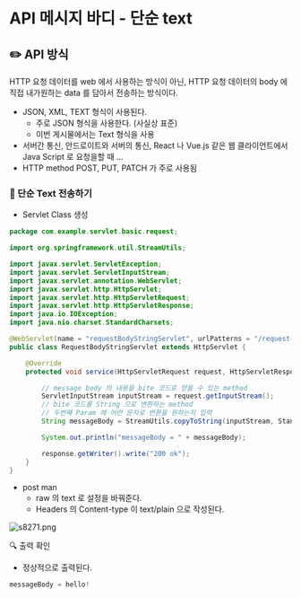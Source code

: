 # API 메시지 바디 - 단순 text

## ✏️ API 방식

HTTP 요청 데이터를 web 에서 사용하는 방식이 아닌,
HTTP 요청 데이터의 body 에 직접 내가원하는 data 를 담아서 전송하는 방식이다.

- JSON, XML, TEXT 형식이 사용된다.
    - 주로 JSON 형식을 사용한다. (사실상 표준)
    - 이번 게시물에서는 Text 형식을 사용
- 서버간 통신, 안드로이트와 서버의 통신, React 나 Vue.js 같은 웹 클라이언트에서 Java Script 로 요청을할 때 …
- HTTP method POST, PUT, PATCH 가 주로 사용됨

### 📍 단순 Text 전송하기

- Servlet Class 생성

```java
package com.example.servlet.basic.request;

import org.springframework.util.StreamUtils;

import javax.servlet.ServletException;
import javax.servlet.ServletInputStream;
import javax.servlet.annotation.WebServlet;
import javax.servlet.http.HttpServlet;
import javax.servlet.http.HttpServletRequest;
import javax.servlet.http.HttpServletResponse;
import java.io.IOException;
import java.nio.charset.StandardCharsets;

@WebServlet(name = "requestBodyStringServlet", urlPatterns = "/request-body-string")
public class RequestBodyStringServlet extends HttpServlet {

    @Override
    protected void service(HttpServletRequest request, HttpServletResponse response) throws ServletException, IOException {

        // message body 의 내용을 bite 코드로 얻을 수 있는 method
        ServletInputStream inputStream = request.getInputStream();
        // bite 코드를 String 으로 변환하는 method
        // 두번째 Param 에 어떤 문자로 변환을 원하는지 입력
        String messageBody = StreamUtils.copyToString(inputStream, StandardCharsets.UTF_8);

        System.out.println("messageBody = " + messageBody);

        response.getWriter().write("200 ok");
    }
}
```

- post man
    - raw 의 text 로 설정을 바꿔준다.
    - Headers 의 Content-type 이 text/plain 으로 작성된다.

![s8271.png](API%20%E1%84%86%E1%85%A6%E1%84%89%E1%85%B5%E1%84%8C%E1%85%B5%20%E1%84%87%E1%85%A1%E1%84%83%E1%85%B5%20-%20%E1%84%83%E1%85%A1%E1%86%AB%E1%84%89%E1%85%AE%E1%86%AB%20text%20a105006a243c4664af8f6865a0151eb1/s8271.png)

🔍 출력 확인

- 정상적으로 출력된다.

```java
messageBody = hello!
```